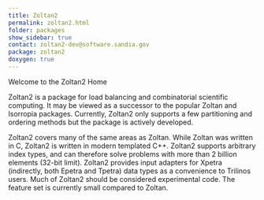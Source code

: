 ```yaml
---
title: Zoltan2
permalink: zoltan2.html
folder: packages
show_sidebar: true
contact: zoltan2-dev@software.sandia.gov
package: zoltan2
doxygen: true
---
```


Welcome to the Zoltan2 Home

Zoltan2 is a package for load balancing and combinatorial scientific computing. It may be viewed as a successor to the popular Zoltan and Isorropia packages. Currently, Zoltan2 only supports a few partitioning and ordering methods but the package is actively developed.

Zoltan2 covers many of the same areas as Zoltan. While Zoltan was written in C, Zoltan2 is written in modern templated C++. Zoltan2 supports arbitrary index types, and can therefore solve problems with more than 2 billion elements (32-bit limit). Zoltan2 provides input adapters for Xpetra (indirectly, both Epetra and Tpetra) data types as a convenience to Trilinos users. 
Much of Zoltan2 should be considered experimental code. The feature set is currently small compared to Zoltan.
